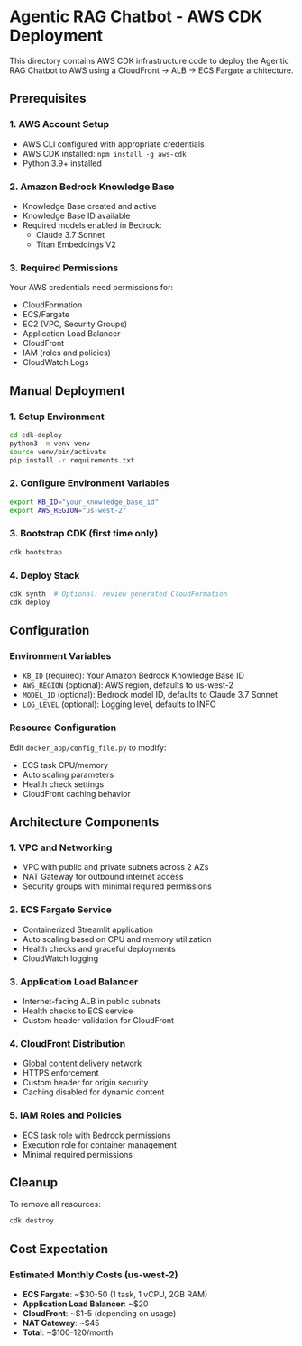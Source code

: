 # Agentic RAG Chatbot - AWS CDK Deployment

This directory contains AWS CDK infrastructure code to deploy the Agentic RAG Chatbot to AWS using a CloudFront -> ALB -> ECS Fargate architecture.

## Prerequisites

### 1. AWS Account Setup
- AWS CLI configured with appropriate credentials
- AWS CDK installed: `npm install -g aws-cdk`
- Python 3.9+ installed

### 2. Amazon Bedrock Knowledge Base
- Knowledge Base created and active
- Knowledge Base ID available
- Required models enabled in Bedrock:
  - Claude 3.7 Sonnet
  - Titan Embeddings V2

### 3. Required Permissions
Your AWS credentials need permissions for:
- CloudFormation
- ECS/Fargate
- EC2 (VPC, Security Groups)
- Application Load Balancer
- CloudFront
- IAM (roles and policies)
- CloudWatch Logs
  

## Manual Deployment

### 1. Setup Environment
```bash
cd cdk-deploy
python3 -m venv venv
source venv/bin/activate
pip install -r requirements.txt
```

### 2. Configure Environment Variables
```bash
export KB_ID="your_knowledge_base_id"
export AWS_REGION="us-west-2"
```

### 3. Bootstrap CDK (first time only)
```bash
cdk bootstrap
```

### 4. Deploy Stack
```bash
cdk synth  # Optional: review generated CloudFormation
cdk deploy
```

## Configuration

### Environment Variables
- `KB_ID` (required): Your Amazon Bedrock Knowledge Base ID
- `AWS_REGION` (optional): AWS region, defaults to us-west-2
- `MODEL_ID` (optional): Bedrock model ID, defaults to Claude 3.7 Sonnet
- `LOG_LEVEL` (optional): Logging level, defaults to INFO

### Resource Configuration
Edit `docker_app/config_file.py` to modify:
- ECS task CPU/memory
- Auto scaling parameters
- Health check settings
- CloudFront caching behavior

## Architecture Components

### 1. VPC and Networking
- VPC with public and private subnets across 2 AZs
- NAT Gateway for outbound internet access
- Security groups with minimal required permissions

### 2. ECS Fargate Service
- Containerized Streamlit application
- Auto scaling based on CPU and memory utilization
- Health checks and graceful deployments
- CloudWatch logging

### 3. Application Load Balancer
- Internet-facing ALB in public subnets
- Health checks to ECS service
- Custom header validation for CloudFront

### 4. CloudFront Distribution
- Global content delivery network
- HTTPS enforcement
- Custom header for origin security
- Caching disabled for dynamic content

### 5. IAM Roles and Policies
- ECS task role with Bedrock permissions
- Execution role for container management
- Minimal required permissions


## Cleanup

To remove all resources:
```bash
cdk destroy
```

## Cost Expectation

### Estimated Monthly Costs (us-west-2)
- **ECS Fargate**: ~$30-50 (1 task, 1 vCPU, 2GB RAM)
- **Application Load Balancer**: ~$20
- **CloudFront**: ~$1-5 (depending on usage)
- **NAT Gateway**: ~$45
- **Total**: ~$100-120/month


